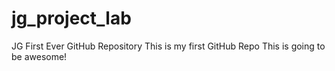 # jg_project_lab
JG First Ever GitHub Repository
This is my first GitHub Repo
This is going to be awesome!
